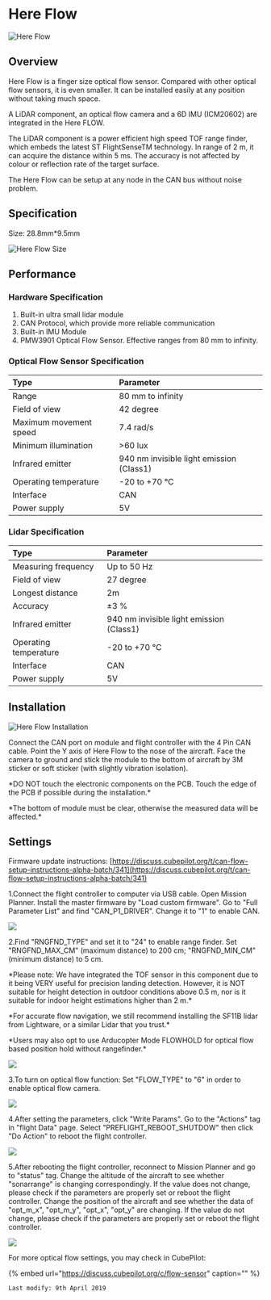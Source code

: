 # Here Flow

![Here Flow](../.gitbook/assets/screen-shot-2019-08-14-at-5.33.35-pm.jpg)

## Overview

Here Flow is a finger size optical flow sensor. Compared with other optical flow sensors, it is even smaller. It can be installed easily at any position without taking much space.

A LiDAR component, an optical flow camera and a 6D IMU \(ICM20602\) are integrated in the Here FLOW.

The LiDAR component is a power efficient high speed TOF range finder, which embeds the latest ST FlightSenseTM technology. In range of 2 m, it can acquire the distance within 5 ms. The accuracy is not affected by colour or reflection rate of the target surface.

The Here Flow can be setup at any node in the CAN bus without noise problem.

## Specification

Size: 28.8mm\*9.5mm

![Here Flow Size](../.gitbook/assets/screen-shot-2019-08-14-at-5.35.52-pm.jpg)

## Performance

### Hardware Specification

1. Built-in ultra small lidar module
2. CAN Protocol, which provide more reliable communication
3. Built-in IMU Module
4. PMW3901 Optical Flow Sensor. Effective ranges from 80 mm to infinity.

### Optical Flow Sensor Specification

| Type | Parameter |
| :--- | :--- |
| Range | 80 mm to infinity |
| Field of view | 42 degree |
| Maximum movement speed | 7.4 rad/s |
| Minimum illumination | &gt;60 lux |
| Infrared emitter | 940 nm invisible light emission \(Class1\) |
| Operating temperature | -20 to +70 °C |
| Interface | CAN |
| Power supply | 5V |

### Lidar Specification

| Type | Parameter |
| :--- | :--- |
| Measuring frequency | Up to 50 Hz |
| Field of view | 27 degree |
| Longest distance | 2m |
| Accuracy | ±3 % |
| Infrared emitter | 940 nm invisible light emission \(Class1\) |
| Operating temperature | -20 to +70 °C |
| Interface | CAN |
| Power supply | 5V |

## Installation

![Here Flow Installation](../.gitbook/assets/screen-shot-2019-08-14-at-5.45.48-pm.jpg)

Connect the CAN port on module and flight controller with the 4 Pin CAN cable. Point the Y axis of Here Flow to the nose of the aircraft. Face the camera to ground and stick the module to the bottom of aircraft by 3M sticker or soft sticker \(with slightly vibration isolation\).

\*DO NOT touch the electronic components on the PCB. Touch the edge of the PCB if possible during the installation.\*

\*The bottom of module must be clear, otherwise the measured data will be affected.\*

## Settings

Firmware update instructions: [https://discuss.cubepilot.org/t/can-flow-setup-instructions-alpha-batch/341](https://discuss.cubepilot.org/t/can-flow-setup-instructions-alpha-batch/341)

1.Connect the flight controller to computer via USB cable. Open Mission Planner. Install the master firmware by "Load custom firmware". Go to "Full Parameter List" and find "CAN\_P1\_DRIVER". Change it to "1" to enable CAN.

![](../.gitbook/assets/1.jpg)

2.Find "RNGFND\_TYPE" and set it to "24" to enable range finder. Set "RNGFND\_MAX\_CM" \(maximum distance\) to 200 cm; "RNGFND\_MIN\_CM" \(minimum distance\) to 5 cm.

\*Please note: We have integrated the TOF sensor in this component due to it being VERY useful for precision landing detection. However, it is NOT suitable for height detection in outdoor conditions above 0.5 m, nor is it suitable for indoor height estimations higher than 2 m.\*

\*For accurate flow navigation, we still recommend installing the SF11B lidar from Lightware, or a similar Lidar that you trust.\*

\*Users may also opt to use Arducopter Mode FLOWHOLD for optical flow based position hold without rangefinder.\*

![](../.gitbook/assets/2.jpg)

3.To turn on optical flow function: Set "FLOW\_TYPE" to "6" in order to enable optical flow camera.

![](../.gitbook/assets/3.jpg)

4.After setting the parameters, click "Write Params". Go to the "Actions" tag in "flight Data" page. Select "PREFLIGHT\_REBOOT\_SHUTDOW" then click "Do Action" to reboot the flight controller.

![](../.gitbook/assets/4.jpg)

5.After rebooting the flight controller, reconnect to Mission Planner and go to "status" tag. Change the altitude of the aircraft to see whether "sonarrange" is changing correspondingly. If the value does not change, please check if the parameters are properly set or reboot the flight controller. Change the position of the aircraft and see whether the data of "opt\_m\_x", "opt\_m\_y", "opt\_x", "opt\_y" are changing. If the value do not change, please check if the parameters are properly set or reboot the flight controller.

![](../.gitbook/assets/5.jpg)

For more optical flow settings, you may check in CubePilot:

{% embed url="https://discuss.cubepilot.org/c/flow-sensor" caption="" %}

```text
Last modify: 9th April 2019
```

